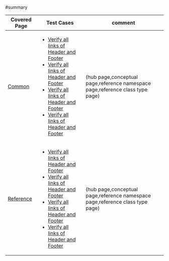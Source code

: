 #summary

|Covered Page|Test Cases|comment|
|------------|----------|----------|
|[Common](Common.md)|<ul><li>[Verify all links of Header and Footer](www.baidu.com)</li><li>[Verify all links of Header and Footer](www.baidu.com)</li><li>[Verify all links of Header and Footer](www.baidu.com)</li><li>[Verify all links of Header and Footer](www.baidu.com)</li></ul>|(hub page,conceptual page,reference namespace page,reference class type page)|
|[Reference](Reference.md)|<ul><li>[Verify all links of Header and Footer](www.baidu.com)</li><li>[Verify all links of Header and Footer](www.baidu.com)</li><li>[Verify all links of Header and Footer](www.baidu.com)</li><li>[Verify all links of Header and Footer](www.baidu.com)</li></ul>|(hub page,conceptual page,reference namespace page,reference class type page)|